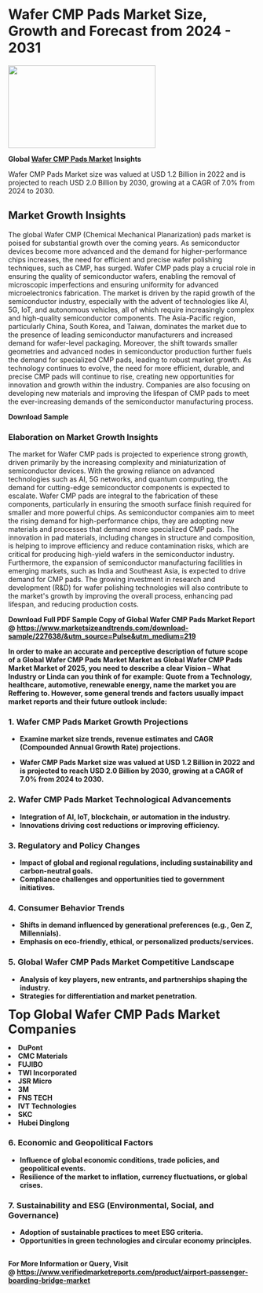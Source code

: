 <H1>Wafer CMP Pads Market Size, Growth and Forecast from 2024 - 2031</H1><img class="aligncenter size-medium wp-image-584254" src="https://thirdeyenews.in/wp-content/uploads/2024/09/Global-Market-Research-300x168.jpeg" alt="" width="300" height="168" /><p><strong>Global&nbsp;<a href="https://www.marketsizeandtrends.com/download-sample/227638/&amp;utm_source=Pulse&amp;utm_medium=219">Wafer CMP Pads Market</a> Insights</strong></p><p>Wafer CMP Pads Market size was valued at USD 1.2 Billion in 2022 and is projected to reach USD 2.0 Billion by 2030, growing at a CAGR of 7.0% from 2024 to 2030.</p><p><h2>Market Growth Insights</h2> The global Wafer CMP (Chemical Mechanical Planarization) pads market is poised for substantial growth over the coming years. As semiconductor devices become more advanced and the demand for higher-performance chips increases, the need for efficient and precise wafer polishing techniques, such as CMP, has surged. Wafer CMP pads play a crucial role in ensuring the quality of semiconductor wafers, enabling the removal of microscopic imperfections and ensuring uniformity for advanced microelectronics fabrication. The market is driven by the rapid growth of the semiconductor industry, especially with the advent of technologies like AI, 5G, IoT, and autonomous vehicles, all of which require increasingly complex and high-quality semiconductor components. The Asia-Pacific region, particularly China, South Korea, and Taiwan, dominates the market due to the presence of leading semiconductor manufacturers and increased demand for wafer-level packaging. Moreover, the shift towards smaller geometries and advanced nodes in semiconductor production further fuels the demand for specialized CMP pads, leading to robust market growth. As technology continues to evolve, the need for more efficient, durable, and precise CMP pads will continue to rise, creating new opportunities for innovation and growth within the industry. Companies are also focusing on developing new materials and improving the lifespan of CMP pads to meet the ever-increasing demands of the semiconductor manufacturing process. <p><strong>Download Sample</strong></p> <h3>Elaboration on Market Growth Insights</h3> The market for Wafer CMP pads is projected to experience strong growth, driven primarily by the increasing complexity and miniaturization of semiconductor devices. With the growing reliance on advanced technologies such as AI, 5G networks, and quantum computing, the demand for cutting-edge semiconductor components is expected to escalate. Wafer CMP pads are integral to the fabrication of these components, particularly in ensuring the smooth surface finish required for smaller and more powerful chips. As semiconductor companies aim to meet the rising demand for high-performance chips, they are adopting new materials and processes that demand more specialized CMP pads. The innovation in pad materials, including changes in structure and composition, is helping to improve efficiency and reduce contamination risks, which are critical for producing high-yield wafers in the semiconductor industry. Furthermore, the expansion of semiconductor manufacturing facilities in emerging markets, such as India and Southeast Asia, is expected to drive demand for CMP pads. The growing investment in research and development (R&D) for wafer polishing technologies will also contribute to the market's growth by improving the overall process, enhancing pad lifespan, and reducing production costs. <p><strong></p><p><span class=""><strong>Download Full PDF Sample Copy of Global Wafer CMP Pads Market Report</strong> @ <a href="https://www.marketsizeandtrends.com/download-sample/227638/&amp;utm_source=Pulse&amp;utm_medium=219" target="_blank">https://www.marketsizeandtrends.com/download-sample/227638/&amp;utm_source=Pulse&amp;utm_medium=219</a></span></p><p>In order to make an accurate and perceptive description of future scope of a Global&nbsp;Wafer CMP Pads Market Market as Global&nbsp;Wafer CMP Pads Market Market of 2025, you need to describe a clear Vision &ndash; What Industry or Linda can you think of for example: Quote from a Technology, healthcare, automotive, renewable energy, name the market you are Reffering to. However, some general trends and factors usually impact market reports and their future outlook include:</p><h3>1.&nbsp;<strong>Wafer CMP Pads Market Growth Projections</strong></h3><ul><li>Examine market size trends, revenue estimates and CAGR (Compounded Annual Growth Rate) projections.</li><li><p>Wafer CMP Pads Market size was valued at USD 1.2 Billion in 2022 and is projected to reach USD 2.0 Billion by 2030, growing at a CAGR of 7.0% from 2024 to 2030.</p></li></ul><h3>2.&nbsp;<strong>Wafer CMP Pads Market Technological Advancements</strong></h3><ul><li>Integration of AI, IoT, blockchain, or automation in the industry.</li><li>Innovations driving cost reductions or improving efficiency.</li></ul><h3>3.&nbsp;<strong>Regulatory and Policy Changes</strong></h3><ul><li>Impact of global and regional regulations, including sustainability and carbon-neutral goals.</li><li>Compliance challenges and opportunities tied to government initiatives.</li></ul><h3>4.&nbsp;<strong>Consumer Behavior Trends</strong></h3><ul><li>Shifts in demand influenced by generational preferences (e.g., Gen Z, Millennials).</li><li>Emphasis on eco-friendly, ethical, or personalized products/services.</li></ul><h3>5.&nbsp;<strong>Global Wafer CMP Pads Market Competitive Landscape</strong></h3><ul><li>Analysis of key players, new entrants, and partnerships shaping the industry.</li><li>Strategies for differentiation and market penetration.</li></ul><p data-pm-slice="1 1 []"><span style="color: inherit; font-family: inherit; font-size: 25px;">Top Global Wafer CMP Pads Market Companies</span></p><div class="" data-test-id=""><p><li>DuPont</li><li> CMC Materials</li><li> FUJIBO</li><li> TWI Incorporated</li><li> JSR Micro</li><li> 3M</li><li> FNS TECH</li><li> IVT Technologies</li><li> SKC</li><li> Hubei Dinglong</li></p></div><h3>6.&nbsp;<strong>Economic and Geopolitical Factors</strong></h3><ul><li>Influence of global economic conditions, trade policies, and geopolitical events.</li><li>Resilience of the market to inflation, currency fluctuations, or global crises.</li></ul><h3>7.&nbsp;<strong>Sustainability and ESG (Environmental, Social, and Governance)</strong></h3><ul><li>Adoption of sustainable practices to meet ESG criteria.</li><li>Opportunities in green technologies and circular economy principles.</li></ul><h2><strong style="font-size: 14px;">For More Information or Query, Visit @&nbsp;</strong><a style="background-color: #ffffff; font-size: 14px;" href="https://www.marketsizeandtrends.com/report/wafer-cmp-pads-market/" target="_blank">https://www.verifiedmarketreports.com/product/airport-passenger-boarding-bridge-market</a></h2>
